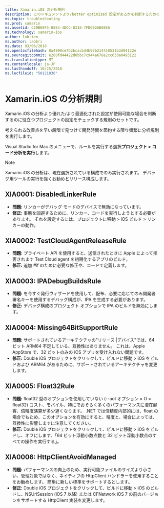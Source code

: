 ```yaml
---
title: Xamarin.iOS の分析規則
description: このドキュメントより/better optimized 設定があるかを判断するための Xamarin.iOS プロジェクトの設定をチェックする分析規則のセットについて説明します。
ms.topic: troubleshooting
ms.prod: xamarin
ms.assetid: C29B69F5-08E4-4DCC-831E-7FD692AB0886
ms.technology: xamarin-ios
author: lobrien
ms.author: laobri
ms.date: 03/06/2018
ms.openlocfilehash: 8a4990ce7b2bcacbd4b97b214458531b3d94122e
ms.sourcegitcommit: e268fd44422d0bbc7c944a678e2cc633a0493122
ms.translationtype: MT
ms.contentlocale: ja-JP
ms.lasthandoff: 10/25/2018
ms.locfileid: "50121036"
---
```

# <a name="xamarinios-analysis-rules"></a>Xamarin.iOS の分析規則

Xamarin.iOS の分析より優れた/より最適化された設定が使用可能な場合を判断するのに役立つプロジェクトの設定をチェックする規則のセットです。

考えられる改善点を早い段階で見つけて開発時間を節約する限り頻繁に分析規則を実行します。

Visual Studio for Mac のメニューで、ルールを実行する選択**プロジェクト > コード分析を実行**します。

> [!NOTE]
> Xamarin.iOS の分析は、現在選択されている構成でのみ実行されます。 デバッグ用ツールの実行を強くお勧め**と**リリース構成します。

<a name="XIA0001" />

## <a name="xia0001-disabledlinkerrule"></a>XIA0001: DisabledLinkerRule

- **問題:** リンカーがデバッグ モードのデバイスで無効になっています。
- **修正:** 事態を回避するために、リンカー、コードを実行しようとする必要があります。
それを設定するには、プロジェクトに移動 > iOS ビルド > リンカーの動作。

<a name="XIA0002" />

## <a name="xia0002-testcloudagentreleaserule"></a>XIA0002: TestCloudAgentReleaseRule

- **問題:** プライベート API を使用すると、送信されたときに Apple によって拒否されます Test Cloud agent を初期化するアプリのビルド。
- **修正:** 追加 #if のために必要な修正や、コードで定義します。

<a name="XIA0003" />

## <a name="xia0003-ipadebugbuildsrule"></a>XIA0003: IPADebugBuildsRule

- **問題:** を今すぐ発行ウィザードを使用して、配布、必要に応じてのみ開発者署名キーを使用するデバッグ構成が、IPA を生成する必要があります。
- **修正:** デバッグ構成のプロジェクト オプションで IPA のビルドを無効にします。

<a name="XIA0004" />

## <a name="xia0004-missing64bitsupportrule"></a>XIA0004: Missing64BitSupportRule

- **問題:** サポートされているアーキテクチャの"リリース |デバイス"では、64 ビット ARM64 不足している、互換性はありません。 これは、Apple AppStore で、32 ビットのみの iOS アプリを受け入れない問題です。
- **修正:** Double iOS プロジェクトをクリックして、ビルドに移動 > iOS をビルドおよび ARM64 があるために、サポートされているアーキテクチャを変更します。

<a name="XIA0005" />

## <a name="xia0005-float32rule"></a>XIA0005: Float32Rule

- **問題:** float32 型のオプションを使用していない (--aot オプション = O = float32) コスト、モバイル、特にでおそらく多くのパフォーマンスに潜在顧客、倍精度演算が多少遅くなります。 .NET では倍精度内部的には、float の場合でもため、このオプションを有効にすると、精度と、場合によっては、互換性に影響しますに注意してください。
- **修正:** Double iOS プロジェクトをクリックして、ビルドに移動 > iOS をビルドし、オフにします、「64 ビット浮動小数点数と 32 ビット浮動小数点のすべての操作を実行する」。

<a name="XIA0006" />

## <a name="xia0006-httpclientavoidmanaged"></a>XIA0006: HttpClientAvoidManaged

- **問題:** パフォーマンスの向上のため、実行可能ファイルのサイズより小さい、管理対象ではなく、ネイティブの HttpClient ハンドラーを使用することをお勧めします。 簡単に新しい標準をサポートするとします。
- **修正:** Double iOS プロジェクトをクリックして、ビルドに移動 > iOS のビルドし、NSUrlSession (iOS 7 以降) または CFNetwork iOS 7 の前のバージョンをサポートする HttpClient 実装を変更します。
